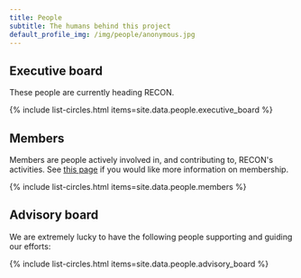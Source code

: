 ```yaml
---
title: People
subtitle: The humans behind this project
default_profile_img: /img/people/anonymous.jpg
---
```


## Executive board

These people are currently heading RECON.

{% include list-circles.html items=site.data.people.executive_board %}

## Members

Members are people actively involved in, and contributing to, RECON's activities. 
See [this page](../join) if you would like more information on membership.

{% include list-circles.html items=site.data.people.members %}

## Advisory board

We are extremely lucky to have the following people supporting and guiding our efforts:

{% include list-circles.html items=site.data.people.advisory_board %}

